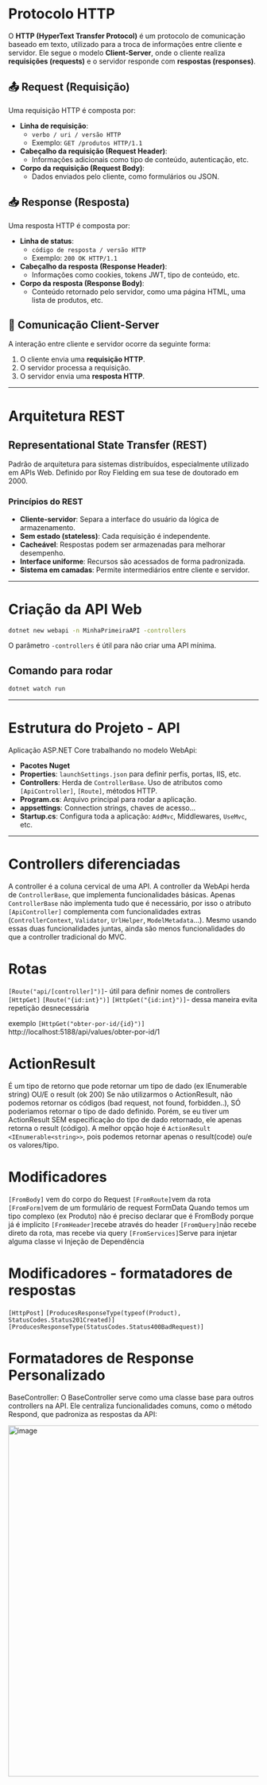 # Protocolo HTTP

O **HTTP (HyperText Transfer Protocol)** é um protocolo de comunicação baseado em texto, utilizado para a troca de informações entre cliente e servidor. Ele segue o modelo **Client-Server**, onde o cliente realiza **requisições (requests)** e o servidor responde com **respostas (responses)**.

## 📤 Request (Requisição)

Uma requisição HTTP é composta por:

- **Linha de requisição**:
  - `verbo / uri / versão HTTP`
  - Exemplo: `GET /produtos HTTP/1.1`
- **Cabeçalho da requisição (Request Header)**:
  - Informações adicionais como tipo de conteúdo, autenticação, etc.
- **Corpo da requisição (Request Body)**:
  - Dados enviados pelo cliente, como formulários ou JSON.

## 📥 Response (Resposta)

Uma resposta HTTP é composta por:

- **Linha de status**:
  - `código de resposta / versão HTTP`
  - Exemplo: `200 OK HTTP/1.1`
- **Cabeçalho da resposta (Response Header)**:
  - Informações como cookies, tokens JWT, tipo de conteúdo, etc.
- **Corpo da resposta (Response Body)**:
  - Conteúdo retornado pelo servidor, como uma página HTML, uma lista de produtos, etc.

## 🔁 Comunicação Client-Server

A interação entre cliente e servidor ocorre da seguinte forma:

1. O cliente envia uma **requisição HTTP**.
2. O servidor processa a requisição.
3. O servidor envia uma **resposta HTTP**.

---

# Arquitetura REST

## Representational State Transfer (REST)
Padrão de arquitetura para sistemas distribuídos, especialmente utilizado em APIs Web. Definido por Roy Fielding em sua tese de doutorado em 2000.

### Princípios do REST
- **Cliente-servidor**: Separa a interface do usuário da lógica de armazenamento.
- **Sem estado (stateless)**: Cada requisição é independente.
- **Cacheável**: Respostas podem ser armazenadas para melhorar desempenho.
- **Interface uniforme**: Recursos são acessados de forma padronizada.
- **Sistema em camadas**: Permite intermediários entre cliente e servidor.

---

# Criação da API Web

```bash
dotnet new webapi -n MinhaPrimeiraAPI -controllers
```
O parâmetro `-controllers` é útil para não criar uma API mínima.

## Comando para rodar

```bash
dotnet watch run
```

---

# Estrutura do Projeto - API

Aplicação ASP.NET Core trabalhando no modelo WebApi:

- **Pacotes Nuget**
- **Properties**: `launchSettings.json` para definir perfis, portas, IIS, etc.
- **Controllers**: Herda de `ControllerBase`. Uso de atributos como `[ApiController]`, `[Route]`, métodos HTTP.
- **Program.cs**: Arquivo principal para rodar a aplicação.
- **appsettings**: Connection strings, chaves de acesso...
- **Startup.cs**: Configura toda a aplicação: `AddMvc`, Middlewares, `UseMvc`, etc.

---

# Controllers diferenciadas

A controller é a coluna cervical de uma API.
A controller da WebApi herda de `ControllerBase`, que implementa funcionalidades básicas. Apenas `ControllerBase` não implementa tudo que é necessário, por isso o atributo `[ApiController]` complementa com funcionalidades extras (`ControllerContext`, `Validator`, `UrlHelper`, `ModelMetadata`...). Mesmo usando essas duas funcionalidades juntas, ainda são menos funcionalidades do que a controller tradicional do MVC.

# Rotas

`[Route("api/[controller]")]`- útil para definir nomes de controllers 
`[HttpGet]`
`[Route("{id:int}")]`
`[HttpGet("{id:int}")]`- dessa maneira evita repetição desnecessária 

exemplo 
`[HttpGet("obter-por-id/{id}")]` 
http://localhost:5188/api/values/obter-por-id/1 

# ActionResult 
É um tipo de retorno que pode retornar um tipo de dado (ex IEnumerable string) OU/E o result (ok 200)
Se não utilizarmos o ActionResult, não podemos retornar os códigos (bad request, not found, forbidden..), SÓ poderiamos retornar o tipo de dado definido.
Porém, se eu tiver um ActionResult SEM especificação do tipo de dado retornado, ele apenas retorna o result (código).
A melhor opção hoje é `ActionResult <IEnumerable<string>>`, pois podemos retornar apenas o result(code) ou/e os valores/tipo.

# Modificadores

`[FromBody]` vem do corpo do Request 
`[FromRoute]`vem da rota 
`[FromForm]`vem de um formulário de request FormData
Quando temos um tipo complexo (ex Produto) não é preciso declarar que é FromBody porque já é implicito 
`[FromHeader]`recebe através do header
`[FromQuery]`não recebe direto da rota, mas recebe via query 
`[FromServices]`Serve para injetar alguma classe vi Injeção de Dependência


# Modificadores - formatadores de respostas

`[HttpPost]`
`[ProducesResponseType(typeof(Product), StatusCodes.Status201Created)]`
`[ProducesResponseType(StatusCodes.Status400BadRequest)]`

# Formatadores de Response Personalizado 
BaseController: O BaseController serve como uma classe base para outros controllers na API. Ele centraliza funcionalidades comuns, como o método Respond, que padroniza as respostas da API:


<img width="1888" height="707" alt="image" src="https://github.com/user-attachments/assets/780e3f72-3c0e-4950-a9aa-4744aec3e6bd" />

